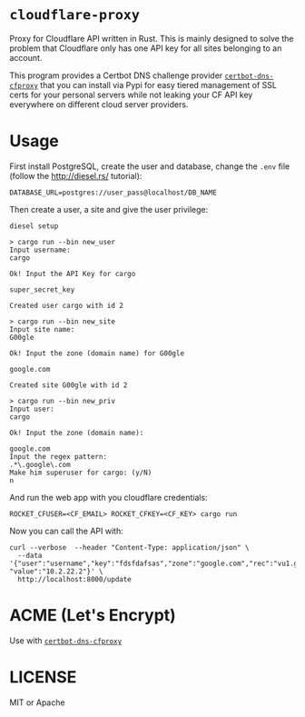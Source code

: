 # `cloudflare-proxy`

Proxy for Cloudflare API written in Rust. This is mainly designed to solve the problem that Cloudflare only has one API key for all sites belonging to an account.

This program provides a Certbot DNS challenge provider [`certbot-dns-cfproxy`](https://github.com/ProfFan/certbot-dns-cfproxy) that you can install via Pypi for easy tiered management of SSL certs for your personal servers while not leaking your CF API key everywhere on different cloud server providers.

# Usage

First install PostgreSQL, create the user and database, change the `.env` file (follow the http://diesel.rs/ tutorial):

```
DATABASE_URL=postgres://user_pass@localhost/DB_NAME
```

Then create a user, a site and give the user privilege:

```
diesel setup

> cargo run --bin new_user
Input username:
cargo

Ok! Input the API Key for cargo

super_secret_key

Created user cargo with id 2

> cargo run --bin new_site
Input site name:
G00gle

Ok! Input the zone (domain name) for G00gle

google.com

Created site G00gle with id 2

> cargo run --bin new_priv
Input user:
cargo

Ok! Input the zone (domain name):

google.com
Input the regex pattern:
.*\.google\.com
Make him superuser for cargo: (y/N)
n
```

And run the web app with you cloudflare credentials:

```
ROCKET_CFUSER=<CF_EMAIL> ROCKET_CFKEY=<CF_KEY> cargo run
```

Now you can call the API with:

```
curl --verbose  --header "Content-Type: application/json" \
  --data '{"user":"username","key":"fdsfdafsas","zone":"google.com","rec":"vu1.google.com","rectype":"A", "value":"10.2.22.2"}' \
  http://localhost:8000/update
```

# ACME (Let's Encrypt)

Use with [`certbot-dns-cfproxy`](https://github.com/ProfFan/certbot-dns-cfproxy)

# LICENSE

MIT or Apache
